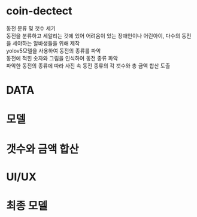 # coin-dectect

 동전 분류 및 갯수 세기  
 동전을 분류하고 세알리는 것에 있어 어려움이 있는 장애인이나 어린아이, 다수의 동전을 세야하는 알바생들을 위해 제작  
 yolov5모델을 사용하여 동전의 종류를 파악  
동전에 적힌 숫자와 그림을 인식하여 동전 종류 파악  
파악한 동전의 종류에 따라 사진 속 동전 종류의 각 갯수와 총 금액 합산 도출  

# DATA

# 모델

# 갯수와 금액 합산

# UI/UX

# 최종 모델
